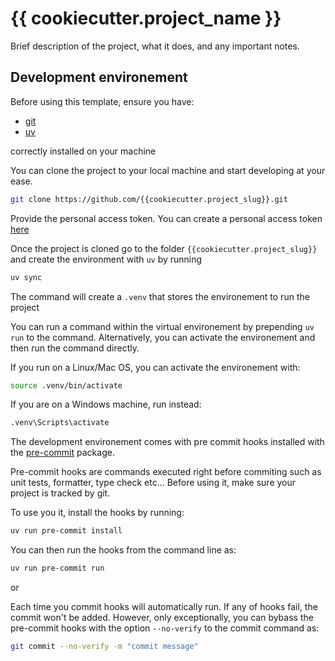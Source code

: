 # {{ cookiecutter.project_name }}

Brief description of the project, what it does, and any important notes.

## Development environement

Before using this template,
ensure you have:

- [git](https://git-scm.com/book/en/v2/Getting-Started-Installing-Git)
- [uv](https://docs.astral.sh/uv/getting-started/installation/)

correctly installed on your machine

You can clone the project to your local machine and start developing at your ease.
```bash
git clone https://github.com/{{cookiecutter.project_slug}}.git
```

Provide the personal access token.
You can create a personal access token [here](https://github.com/-/profile/personal_access_tokens)

Once the project is cloned go to the folder `{{cookiecutter.project_slug}}` and create the environment with `uv` by running
```bash
uv sync
```
The command will create a `.venv` that stores the environement to run the project

You can run a command within the virtual environement by prepending `uv run` to the command.
Alternatively, you can activate the environement and then run the command directly.

If you run on a Linux/Mac OS, you can activate the environement with:
```bash
source .venv/bin/activate
```
If you are on a Windows machine, run instead:
```cmd
.venv\Scripts\activate
```


The development environement comes with pre commit hooks installed with the [pre-commit](https://pre-commit.com/) package.

Pre-commit hooks are commands executed right before commiting such as unit tests, formatter, type check etc...
Before using it, make sure your project is tracked by git.

To use you it, install the hooks by running:
```bash
uv run pre-commit install
```


You can then run the hooks from the command line as:
```bash
uv run pre-commit run
```
or

Each time you commit hooks will automatically run.
If any of hooks fail, the commit won't be added.
However, only exceptionally, you can bybass the pre-commit hooks
with the option `--no-verify` to the commit command as:

```bash
git commit --no-verify -m "commit message"
```
